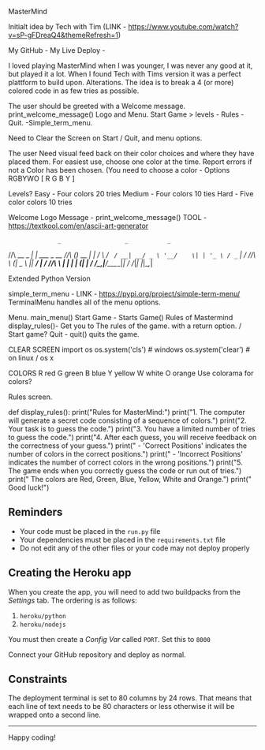 MasterMind

Initialt idea by Tech with Tim (LINK -  https://www.youtube.com/watch?v=sP-gFDreaQ4&themeRefresh=1)

My GitHub - 
My Live Deploy - 

I loved playing MasterMind when I was younger, I was never any good at it, but played it a lot. 
When I found Tech with Tims version it was a perfect plattform to build upon. 
Alterations. 
The idea is to break a 4 (or more) colored code in as few tries as possible. 


The user should be greeted with a Welcome message. print_welcome_message()
Logo and Menu. Start Game > levels - Rules - Quit. -Simple_term_menu. 
	
Need to Clear the Screen on Start / Quit, and menu options. 

The user Need visual feed back on their color choices and where they have placed them. 
For easiest use, choose one color at the time. Report errors if not a Color has been chosen. 
(You need to choose a color - Options RGBYWO
[ R G B Y ] 

Levels? 
Easy - Four colors 20 tries
Medium - Four colors 10 ties 
Hard - Five color colors 10 tries


Welcome Logo Message - print_welcome_message()
TOOL - https://textkool.com/en/ascii-art-generator

                  _                  _           _ 
  /\/\   __ _ ___| |_ ___ _ __ /\/\ (_)_ __   __| |
 /    \ / _` / __| __/ _ \ '__/    \| | '_ \ / _` |
/ /\/\ \ (_| \__ \ ||  __/ | / /\/\ \ | | | | (_| |
\/    \/\__,_|___/\__\___|_| \/    \/_|_| |_|\__,_|
                                                    
Extended Python Version

simple_term_menu - LINK - https://pypi.org/project/simple-term-menu/
TerminalMenu handles all of the menu options. 

Menu. main_menu()
		Start Game - Starts Game()
		Rules of Mastermind display_rules()- Get you to The rules of the game. 
					with a return option. / Start game? 
		Quit - quit() quits the game. 


CLEAR SCREEN
import os
os.system('cls') # windows
os.system('clear')  # on linux / os x

COLORS R red G green B blue Y yellow W white O orange 
Use colorama for colors? 


Rules screen. 

def display_rules():
    print("Rules for MasterMind:")
    print("1. The computer will generate a secret code consisting of a sequence of colors.")
    print("2. Your task is to guess the code.")
    print("3. You have a limited number of tries to guess the code.")
    print("4. After each guess, you will receive feedback on the correctness of your guess.")
    print("   - 'Correct Positions' indicates the number of colors in the correct positions.")
    print("   - 'Incorrect Positions' indicates the number of correct colors in the wrong positions.")
    print("5. The game ends when you correctly guess the code or run out of tries.")
    print("   The colors are Red, Green, Blue, Yellow, White and Orange.")
    print("   Good luck!")



## Reminders

- Your code must be placed in the `run.py` file
- Your dependencies must be placed in the `requirements.txt` file
- Do not edit any of the other files or your code may not deploy properly

## Creating the Heroku app

When you create the app, you will need to add two buildpacks from the _Settings_ tab. The ordering is as follows:

1. `heroku/python`
2. `heroku/nodejs`

You must then create a _Config Var_ called `PORT`. Set this to `8000`


Connect your GitHub repository and deploy as normal.

## Constraints

The deployment terminal is set to 80 columns by 24 rows. That means that each line of text needs to be 80 characters or less otherwise it will be wrapped onto a second line.

---

Happy coding!
